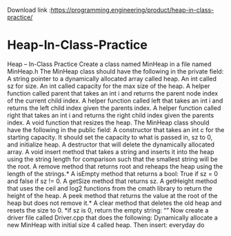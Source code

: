 Download link :https://programming.engineering/product/heap-in-class-practice/


# Heap-In-Class-Practice
Heap – In-Class Practice
Create a class named MinHeap in a file named MinHeap.h
The MinHeap class should have the following in the private field:
A string pointer to a dynamically allocated array called heap.
An int called sz for size.
An int called capacity for the max size of the heap.
A helper function called parent that takes an int i and returns the parent node index of the current child index.
A helper function called left that takes an int i and returns the left child index given the parents index.
A helper function called right that takes an int i and returns the right child index given the parents index.
A void function that resizes the heap.
The MinHeap class should have the following in the public field:
A constructor that takes an int c for the starting capacity. It should set the capacity to what is passed in, sz to 0, and initialize heap.
A destructor that will delete the dynamically allocated array.
A void insert method that takes a string and inserts it into the heap using the string length for comparison such that the smallest string will be the root.
A remove method that returns root and reheaps the heap using the length of the strings.*
A isEmpty method that returns a bool: True if sz = 0 and false if sz != 0.
A getSize method that returns sz.
A getHeight method that uses the ceil and log2 functions from the cmath library to return the height of the heap.
A peek method that returns the value at the root of the heap but does not remove it.*
A clear method that deletes the old heap and resets the size to 0.
*if sz is 0, return the empty string: “”
Now create a driver file called Driver.cpp that does the following:
Dynamically allocate a new MinHeap with initial size 4 called heap.
Then insert:
everyday
do
